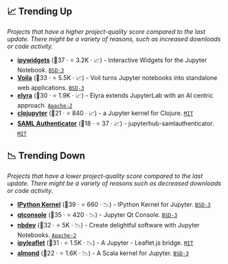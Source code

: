 ## 📈 Trending Up

_Projects that have a higher project-quality score compared to the last update. There might be a variety of reasons, such as increased downloads or code activity._

- <b><a href="https://github.com/jupyter-widgets/ipywidgets">ipywidgets</a></b> (🥇37 ·  ⭐ 3.2K · 📈) - Interactive Widgets for the Jupyter Notebook. <code><a href="http://bit.ly/3aKzpTv">BSD-3</a></code>
- <b><a href="https://github.com/voila-dashboards/voila">Voila</a></b> (🥈33 ·  ⭐ 5.5K · 📈) - Voil turns Jupyter notebooks into standalone web applications. <code><a href="http://bit.ly/3aKzpTv">BSD-3</a></code>
- <b><a href="https://github.com/elyra-ai/elyra">elyra</a></b> (🥇30 ·  ⭐ 1.9K · 📈) - Elyra extends JupyterLab with an AI centric approach. <code><a href="http://bit.ly/3nYMfla">Apache-2</a></code>
- <b><a href="https://github.com/clojupyter/clojupyter">clojupyter</a></b> (🥈21 ·  ⭐ 840 · 📈) - a Jupyter kernel for Clojure. <code><a href="http://bit.ly/34MBwT8">MIT</a></code>
- <b><a href="https://github.com/HewlettPackard/jupyterhub-samlauthenticator">SAML Authenticator</a></b> (🥈18 ·  ⭐ 37 · 📈) - jupyterhub-samlauthenticator. <code><a href="http://bit.ly/34MBwT8">MIT</a></code>

## 📉 Trending Down

_Projects that have a lower project-quality score compared to the last update. There might be a variety of reasons such as decreased downloads or code activity._

- <b><a href="https://github.com/ipython/ipykernel">IPython Kernel</a></b> (🥇39 ·  ⭐ 660 · 📉) - IPython Kernel for Jupyter. <code><a href="http://bit.ly/3aKzpTv">BSD-3</a></code>
- <b><a href="https://github.com/jupyter/qtconsole">qtconsole</a></b> (🥇35 ·  ⭐ 420 · 📉) - Jupyter Qt Console. <code><a href="http://bit.ly/3aKzpTv">BSD-3</a></code>
- <b><a href="https://github.com/AnswerDotAI/nbdev">nbdev</a></b> (🥈32 ·  ⭐ 5K · 📉) - Create delightful software with Jupyter Notebooks. <code><a href="http://bit.ly/3nYMfla">Apache-2</a></code>
- <b><a href="https://github.com/jupyter-widgets/ipyleaflet">ipyleaflet</a></b> (🥈31 ·  ⭐ 1.5K · 📉) - A Jupyter - Leaflet.js bridge. <code><a href="http://bit.ly/34MBwT8">MIT</a></code>
- <b><a href="https://github.com/almond-sh/almond">almond</a></b> (🥈22 ·  ⭐ 1.6K · 📉) - A Scala kernel for Jupyter. <code><a href="http://bit.ly/3aKzpTv">BSD-3</a></code>

